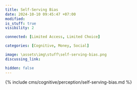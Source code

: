```yaml
---
title: Self-Serving Bias
date: 2024-10-10 09:45:47 +07:00
modified: 
is_stuff: true
visibility: 2

connected: [Limited Access, Limited Choice]

categories: [Cognitive, Money, Social]

image: \assets\img\stuff\self-serving-bias.png
discussing_link: 

hidden: false
---
```


{% include cms/cognitive/perception/self-serving-bias.md %}